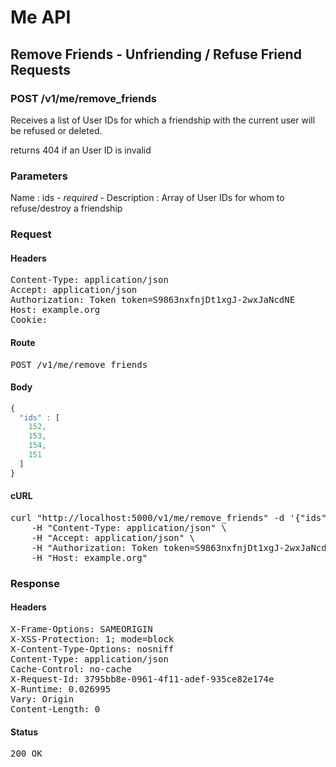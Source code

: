 # Me API

## Remove Friends - Unfriending / Refuse Friend Requests

### POST /v1/me/remove_friends

Receives a list of User IDs for which a friendship with the current user will be refused or deleted.

returns 404 if an User ID is invalid

### Parameters

Name : ids *- required -*
Description : Array of User IDs for whom to refuse/destroy a friendship

### Request

#### Headers

<pre>Content-Type: application/json
Accept: application/json
Authorization: Token token=S9863nxfnjDt1xgJ-2wxJaNcdNE
Host: example.org
Cookie: </pre>

#### Route

<pre>POST /v1/me/remove_friends</pre>

#### Body
```javascript
{
  "ids" : [
    152,
    153,
    154,
    151
  ]
}
```


#### cURL

<pre class="request">curl &quot;http://localhost:5000/v1/me/remove_friends&quot; -d &#39;{&quot;ids&quot;:[152,153,154,151]}&#39; -X POST \
	-H &quot;Content-Type: application/json&quot; \
	-H &quot;Accept: application/json&quot; \
	-H &quot;Authorization: Token token=S9863nxfnjDt1xgJ-2wxJaNcdNE&quot; \
	-H &quot;Host: example.org&quot;</pre>

### Response

#### Headers

<pre>X-Frame-Options: SAMEORIGIN
X-XSS-Protection: 1; mode=block
X-Content-Type-Options: nosniff
Content-Type: application/json
Cache-Control: no-cache
X-Request-Id: 3795bb8e-0961-4f11-adef-935ce82e174e
X-Runtime: 0.026995
Vary: Origin
Content-Length: 0</pre>

#### Status

<pre>200 OK</pre>

